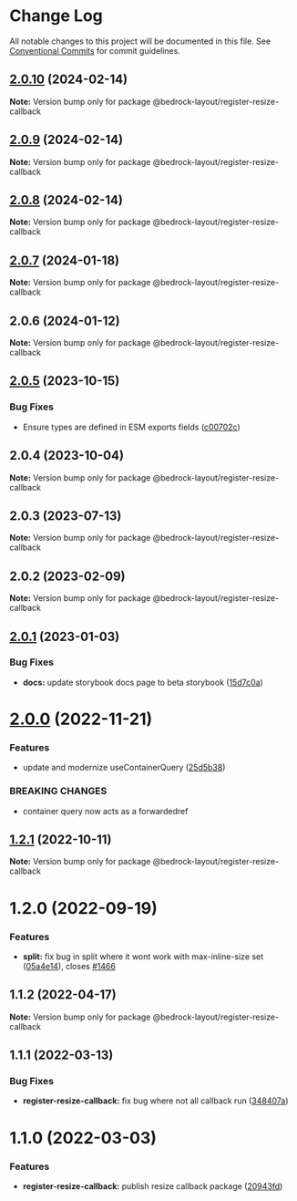 # Change Log

All notable changes to this project will be documented in this file.
See [Conventional Commits](https://conventionalcommits.org) for commit guidelines.

## [2.0.10](https://github.com/Bedrock-Layouts/Bedrock/compare/@bedrock-layout/register-resize-callback@2.0.7...@bedrock-layout/register-resize-callback@2.0.10) (2024-02-14)

**Note:** Version bump only for package @bedrock-layout/register-resize-callback

## [2.0.9](https://github.com/Bedrock-Layouts/Bedrock/compare/@bedrock-layout/register-resize-callback@2.0.7...@bedrock-layout/register-resize-callback@2.0.9) (2024-02-14)

**Note:** Version bump only for package @bedrock-layout/register-resize-callback

## [2.0.8](https://github.com/Bedrock-Layouts/Bedrock/compare/@bedrock-layout/register-resize-callback@2.0.7...@bedrock-layout/register-resize-callback@2.0.8) (2024-02-14)

**Note:** Version bump only for package @bedrock-layout/register-resize-callback

## [2.0.7](https://github.com/Bedrock-Layouts/Bedrock/compare/@bedrock-layout/register-resize-callback@2.0.6...@bedrock-layout/register-resize-callback@2.0.7) (2024-01-18)

**Note:** Version bump only for package @bedrock-layout/register-resize-callback

## 2.0.6 (2024-01-12)

**Note:** Version bump only for package @bedrock-layout/register-resize-callback

## [2.0.5](https://github.com/Bedrock-Layouts/Bedrock/compare/@bedrock-layout/register-resize-callback@2.0.4...@bedrock-layout/register-resize-callback@2.0.5) (2023-10-15)

### Bug Fixes

- Ensure types are defined in ESM exports fields ([c00702c](https://github.com/Bedrock-Layouts/Bedrock/commit/c00702cb95717810d53f88d309336a1d39512fc8))

## 2.0.4 (2023-10-04)

**Note:** Version bump only for package @bedrock-layout/register-resize-callback

## 2.0.3 (2023-07-13)

**Note:** Version bump only for package @bedrock-layout/register-resize-callback

## 2.0.2 (2023-02-09)

**Note:** Version bump only for package @bedrock-layout/register-resize-callback

## [2.0.1](https://github.com/Bedrock-Layouts/Bedrock/compare/@bedrock-layout/register-resize-callback@1.2.1...@bedrock-layout/register-resize-callback@2.0.1) (2023-01-03)

### Bug Fixes

- **docs:** update storybook docs page to beta storybook ([15d7c0a](https://github.com/Bedrock-Layouts/Bedrock/commit/15d7c0abd7ffc1f451f1fc3c5e151cc9004b5c9d))

# [2.0.0](https://github.com/Bedrock-Layouts/Bedrock/compare/@bedrock-layout/register-resize-callback@1.2.1...@bedrock-layout/register-resize-callback@2.0.0) (2022-11-21)

### Features

- update and modernize useContainerQuery ([25d5b38](https://github.com/Bedrock-Layouts/Bedrock/commit/25d5b384b2008ede9ac92dd9200302a0e0926b87))

### BREAKING CHANGES

- container query now acts as a forwardedref

## [1.2.1](https://github.com/Bedrock-Layouts/Bedrock/compare/@bedrock-layout/register-resize-callback@1.2.0...@bedrock-layout/register-resize-callback@1.2.1) (2022-10-11)

**Note:** Version bump only for package @bedrock-layout/register-resize-callback

# 1.2.0 (2022-09-19)

### Features

- **split:** fix bug in split where it wont work with max-inline-size set ([05a4e14](https://github.com/Bedrock-Layouts/Bedrock/commit/05a4e1498fda813a361b54c2a71735d2673f1109)), closes [#1466](https://github.com/Bedrock-Layouts/Bedrock/issues/1466)

## 1.1.2 (2022-04-17)

**Note:** Version bump only for package @bedrock-layout/register-resize-callback

## 1.1.1 (2022-03-13)

### Bug Fixes

- **register-resize-callback:** fix bug where not all callback run ([348407a](https://github.com/Bedrock-Layouts/Bedrock/commit/348407abc3e46be62aace224585ef898de87c8b7))

# 1.1.0 (2022-03-03)

### Features

- **register-resize-callback:** publish resize callback package ([20943fd](https://github.com/Bedrock-Layouts/Bedrock/commit/20943fde350628bbb4e721e95d2025db3d4a8c2b))
